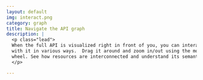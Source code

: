 ```yaml
---
layout: default
img: interact.png
category: graph
title: Navigate the API graph 
description: |
  <p class="lead">
  When the full API is visualized right in front of you, you can interact
  with it in various ways.  Drag it around and zoom in/out using the mouse
  wheel. See how resources are interconnected and understand its semantics. 
  </p>

---
```

